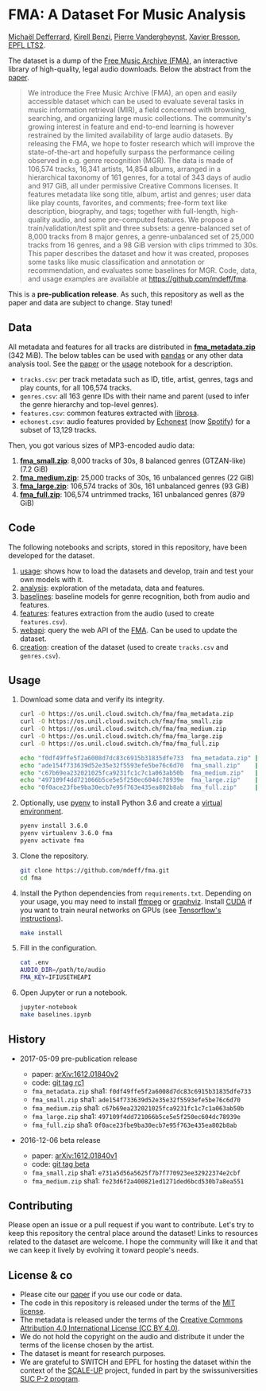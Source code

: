 # FMA: A Dataset For Music Analysis

[Michaël Defferrard](http://deff.ch), [Kirell Benzi](http://kirellbenzi.com/),
[Pierre Vandergheynst](https://people.epfl.ch/pierre.vandergheynst),
[Xavier Bresson](http://research.ntu.edu.sg/expertise/academicprofile/Pages/StaffProfile.aspx?ST_EMAILID=XBRESSON),
[EPFL LTS2](https://lts2.epfl.ch).

[paper]:     https://arxiv.org/abs/1612.01840
[FMA]:       https://freemusicarchive.org

The dataset is a dump of the [Free Music Archive (FMA)][FMA], an interactive
library of high-quality, legal audio downloads. Below the abstract from the
[paper].
> We introduce the Free Music Archive (FMA), an open and easily accessible
> dataset which can be used to evaluate several tasks in music information
> retrieval (MIR), a field concerned with browsing, searching, and organizing
> large music collections. The community's growing interest in feature and
> end-to-end learning is however restrained by the limited availability of
> large audio datasets. By releasing the FMA, we hope to foster research which
> will improve the state-of-the-art and hopefully surpass the performance
> ceiling observed in e.g. genre recognition (MGR). The data is made of 106,574
> tracks, 16,341 artists, 14,854 albums, arranged in a hierarchical taxonomy of
> 161 genres, for a total of 343 days of audio and 917 GiB, all under
> permissive Creative Commons licenses. It features metadata like song title,
> album, artist and genres; user data like play counts, favorites, and
> comments; free-form text like description, biography, and tags; together with
> full-length, high-quality audio, and some pre-computed features. We propose
> a train/validation/test split and three subsets: a genre-balanced set of
> 8,000 tracks from 8 major genres, a genre-unbalanced set of 25,000 tracks
> from 16 genres, and a 98 GiB version with clips trimmed to 30s. This paper
> describes the dataset and how it was created, proposes some tasks like music
> classification and annotation or recommendation, and evaluates some baselines
> for MGR. Code, data, and usage examples are available at
> <https://github.com/mdeff/fma>.

This is a **pre-publication release**. As such, this repository as well as the
paper and data are subject to change. Stay tuned!

## Data

All metadata and features for all tracks are distributed in
**[fma_metadata.zip]** (342 MiB). The below tables can be used with [pandas] or
any other data analysis tool. See the [paper] or the [usage] notebook for
a description.
* `tracks.csv`: per track metadata such as ID, title, artist, genres, tags and
  play counts, for all 106,574 tracks.
* `genres.csv`: all 163 genre IDs with their name and parent (used to infer the
  genre hierarchy and top-level genres).
* `features.csv`: common features extracted with [librosa].
* `echonest.csv`: audio features provided by [Echonest] (now [Spotify]) for
  a subset of 13,129 tracks.

[pandas]:   http://pandas.pydata.org/
[librosa]:  https://librosa.github.io/librosa/
[spotify]:  https://www.spotify.com/
[echonest]: http://the.echonest.com/

Then, you got various sizes of MP3-encoded audio data:

1. **[fma_small.zip]**: 8,000 tracks of 30s, 8 balanced genres (GTZAN-like) (7.2 GiB)
2. **[fma_medium.zip]**: 25,000 tracks of 30s, 16 unbalanced genres (22 GiB)
3. **[fma_large.zip]**: 106,574 tracks of 30s, 161 unbalanced genres (93 GiB)
4. **[fma_full.zip]**: 106,574 untrimmed tracks, 161 unbalanced genres (879 GiB)

[fma_metadata.zip]: https://os.unil.cloud.switch.ch/fma/fma_metadata.zip
[fma_small.zip]:    https://os.unil.cloud.switch.ch/fma/fma_small.zip
[fma_medium.zip]:   https://os.unil.cloud.switch.ch/fma/fma_medium.zip
[fma_large.zip]:    https://os.unil.cloud.switch.ch/fma/fma_large.zip
[fma_full.zip]:     https://os.unil.cloud.switch.ch/fma/fma_full.zip

## Code

The following notebooks and scripts, stored in this repository, have been
developed for the dataset.

1. [usage]: shows how to load the datasets and develop, train and test your own
   models with it.
2. [analysis]: exploration of the metadata, data and features.
3. [baselines]: baseline models for genre recognition, both from audio and
   features.
4. [features]: features extraction from the audio (used to create
   `features.csv`).
5. [webapi]: query the web API of the [FMA]. Can be used to update the dataset.
6. [creation]: creation of the dataset (used to create `tracks.csv` and
   `genres.csv`).

[usage]:     https://nbviewer.jupyter.org/github/mdeff/fma/blob/outputs/usage.ipynb
[analysis]:  https://nbviewer.jupyter.org/github/mdeff/fma/blob/outputs/analysis.ipynb
[baselines]: https://nbviewer.jupyter.org/github/mdeff/fma/blob/outputs/baselines.ipynb
[features]:  features.py
[webapi]:    https://nbviewer.jupyter.org/github/mdeff/fma/blob/outputs/webapi.ipynb
[creation]:  https://nbviewer.jupyter.org/github/mdeff/fma/blob/outputs/creation.ipynb

## Usage

1. Download some data and verify its integrity.
	```sh
	curl -O https://os.unil.cloud.switch.ch/fma/fma_metadata.zip
	curl -O https://os.unil.cloud.switch.ch/fma/fma_small.zip
	curl -O https://os.unil.cloud.switch.ch/fma/fma_medium.zip
	curl -O https://os.unil.cloud.switch.ch/fma/fma_large.zip
	curl -O https://os.unil.cloud.switch.ch/fma/fma_full.zip

	echo "f0df49ffe5f2a6008d7dc83c6915b31835dfe733  fma_metadata.zip" | sha1sum -c -
	echo "ade154f733639d52e35e32f5593efe5be76c6d70  fma_small.zip"    | sha1sum -c -
	echo "c67b69ea232021025fca9231fc1c7c1a063ab50b  fma_medium.zip"   | sha1sum -c -
	echo "497109f4dd721066b5ce5e5f250ec604dc78939e  fma_large.zip"    | sha1sum -c -
	echo "0f0ace23fbe9ba30ecb7e95f763e435ea802b8ab  fma_full.zip"     | sha1sum -c -
	```

2. Optionally, use [pyenv] to install Python 3.6 and create a [virtual
   environment][pyenv-virt].
	```sh
	pyenv install 3.6.0
	pyenv virtualenv 3.6.0 fma
	pyenv activate fma
	```

3. Clone the repository.
	```sh
	git clone https://github.com/mdeff/fma.git
	cd fma
	```

4. Install the Python dependencies from `requirements.txt`. Depending on your
   usage, you may need to install [ffmpeg] or [graphviz]. Install [CUDA] if you
   want to train neural networks on GPUs (see
   [Tensorflow's instructions](https://www.tensorflow.org/install/)).
	```sh
	make install
	```

5. Fill in the configuration.
	```sh
	cat .env
	AUDIO_DIR=/path/to/audio
	FMA_KEY=IFIUSETHEAPI
	```

6. Open Jupyter or run a notebook.
	```sh
	jupyter-notebook
	make baselines.ipynb
	```

[pyenv]:      https://github.com/pyenv/pyenv
[pyenv-virt]: https://github.com/pyenv/pyenv-virtualenv
[ffmpeg]:     https://ffmpeg.org/download.html
[graphviz]:   http://www.graphviz.org/
[CUDA]:       https://en.wikipedia.org/wiki/CUDA

## History

* 2017-05-09 pre-publication release
	* paper: [arXiv:1612.01840v2](https://arxiv.org/abs/1612.01840v2)
	* code: [git tag rc1](https://github.com/mdeff/fma/releases/tag/rc1)
	* `fma_metadata.zip` sha1: `f0df49ffe5f2a6008d7dc83c6915b31835dfe733`
	* `fma_small.zip`    sha1: `ade154f733639d52e35e32f5593efe5be76c6d70`
	* `fma_medium.zip`   sha1: `c67b69ea232021025fca9231fc1c7c1a063ab50b`
	* `fma_large.zip`    sha1: `497109f4dd721066b5ce5e5f250ec604dc78939e`
	* `fma_full.zip`     sha1: `0f0ace23fbe9ba30ecb7e95f763e435ea802b8ab`

* 2016-12-06 beta release
	* paper: [arXiv:1612.01840v1](https://arxiv.org/abs/1612.01840v1)
	* code: [git tag beta](https://github.com/mdeff/fma/releases/tag/beta)
	* `fma_small.zip`  sha1: `e731a5d56a5625f7b7f770923ee32922374e2cbf`
	* `fma_medium.zip` sha1: `fe23d6f2a400821ed1271ded6bcd530b7a8ea551`

## Contributing

Please open an issue or a pull request if you want to contribute. Let's try to
keep this repository the central place around the dataset! Links to resources
related to the dataset are welcome. I hope the community will like it and that
we can keep it lively by evolving it toward people's needs.

## License & co

* Please cite our [paper] if you use our code or data.
* The code in this repository is released under the terms of the
  [MIT license](LICENSE.txt).
* The metadata is released under the terms of the
  [Creative Commons Attribution 4.0 International License (CC BY 4.0)][ccby40].
* We do not hold the copyright on the audio and distribute it under the terms
  of the license chosen by the artist.
* The dataset is meant for research purposes.
* We are grateful to SWITCH and EPFL for hosting the dataset within the context
  of the [SCALE-UP] project, funded in part by the swissuniversities [SUC P-2
  program].

[ccby40]: https://creativecommons.org/licenses/by/4.0
[SCALE-UP]: https://projects.switch.ch/scale-up/
[SUC P-2 program]: https://www.swissuniversities.ch/isci
